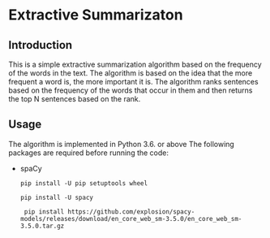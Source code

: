# Extractive Summarizaton
## Introduction

This is a simple extractive summarization algorithm based on the frequency of the words in the text. The algorithm is based on the idea that the more frequent a word is, the more important it is. The algorithm ranks sentences based on the frequency of the words that occur in them and then returns the top N sentences based on the rank.

## Usage

The algorithm is implemented in Python 3.6. or above The following packages are required before running the code:

* spaCy
    
    ```pip install -U pip setuptools wheel```

    ```pip install -U spacy```

    ``` pip install https://github.com/explosion/spacy-models/releases/download/en_core_web_sm-3.5.0/en_core_web_sm-3.5.0.tar.gz```

